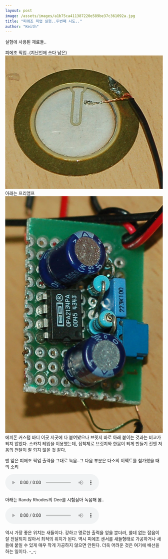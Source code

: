 ```yaml
---
layout: post
image: /assets/images/a1b75ca411387220e589be37c361092a.jpg
title: "피에조 픽업 실험..두번째 시도.."
author: "Keith"
---
```


실험에 사용된 재료들..

피에조 픽업..(지난번에 쓰다 남은)
![image](/assets/images/a1b75ca411387220e589be37c361092a.jpg)
아래는 프리앰프
![image](/assets/images/0e859bd1b907a2088a37d70ab1d8872b.jpg)
에피폰 커스텀 바디 이곳 저곳에 다 붙여봤으나 브릿지 바로 아래 붙이는 것과는 비교가 되지 않았다. 스카치 테입을 이용했는데, 접착제로 브릿지와 한몸이 되게 만들기 전엔 저음의 전달이 잘 되지 않을 것 같다.

맨 앞은 피에조 픽업 출력을 그대로 녹음..그 다음 부분은 다소의 이펙트를 첨가했을 때의 소리

<audio src="/assets/images/d0b5dcefd64e8cb61d646438c6686125.mp3" controls preload></audio>


아래는 Randy Rhodes의 Dee를 시험삼아 녹음해 봄..

<audio src="/assets/images/410dad26f9f0ad90ec0abd02594254e8.mp3" controls preload></audio>

역시 가장 좋은 위치는 새들이다. 강하고 명료한 출력을 얻을 뿐더러, 쓸데 없는 잡음이 잘 전달되지 않아서 최적의 위치가 된다. 역시 피에조 센서를 새들형태로 가공하거나 새들에 붙일 수 있게 매우 작게 가공하지 않으면 안된다. 더욱 어려운 것은 여기에 배선을 하는 일이다. -_-;


